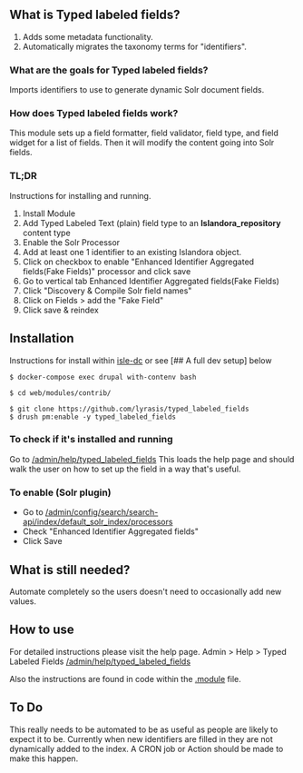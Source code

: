 ## What is Typed labeled fields?
1. Adds some metadata functionality.
1. Automatically migrates the taxonomy terms for "identifiers".

### What are the goals for Typed labeled fields?
Imports identifiers to use to generate dynamic Solr document fields.

### How does Typed labeled fields work?
This module sets up a field formatter, field validator, field type, and field widget for a list of fields. Then it will modify the content going into Solr fields.

### TL;DR
Instructions for installing and running.
1. Install Module
1. Add Typed Labeled Text (plain) field type to an __Islandora_repository__ content type
1. Enable the Solr Processor
1. Add at least one 1 identifier to an existing Islandora object.
1. Click on checkbox to enable "Enhanced Identifier Aggregated fields(Fake Fields)" processor and click save
1. Go to vertical tab Enhanced Identifier Aggregated fields(Fake Fields)
1. Click "Discovery & Compile Solr field names"
1. Click on Fields > add the "Fake Field"
1. Click save & reindex

## Installation
Instructions for install within [isle-dc](https://github.com/Islandora-Devops/isle-dc/) or see [## A full dev setup] below

```shell
$ docker-compose exec drupal with-contenv bash

$ cd web/modules/contrib/

$ git clone https://github.com/lyrasis/typed_labeled_fields
$ drush pm:enable -y typed_labeled_fields
```

### To check if it's installed and running

Go to [/admin/help/typed_labeled_fields](/admin/help/typed_labeled_fields)
This loads the help page and should walk the user on how to set up the field in a way that's useful.

### To enable (Solr plugin)
- Go to [/admin/config/search/search-api/index/default_solr_index/processors](/admin/config/search/search-api/index/default_solr_index/processors)
- Check "Enhanced Identifier Aggregated fields"
- Click Save

## What is still needed?
Automate completely so the users doesn't need to occasionally add new values.

## How to use
For detailed instructions please visit the help page. 
Admin > Help > Typed Labeled Fields [/admin/help/typed_labeled_fields](/admin/help/typed_labeled_fields)

Also the instructions are found in code within the [.module](https://github.com/lyrasis/typed_labeled_fields/blob/master/typed_labeled_fields.module#L20) file.

## To Do
This really needs to be automated to be as useful as people are likely to expect it to be. Currently when new identifiers are filled in they are not dynamically added to the index. A CRON job or Action should be made to make this happen.